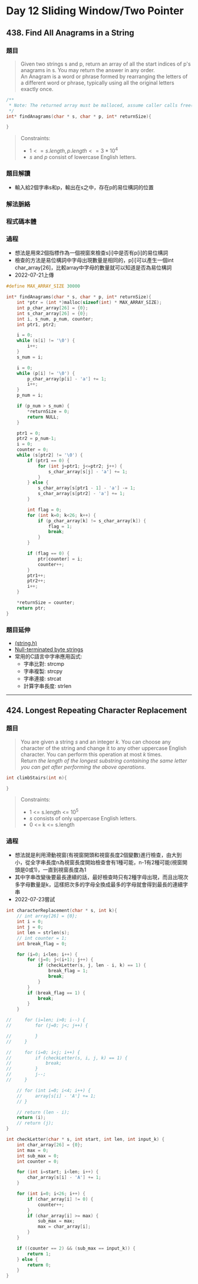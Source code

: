# Day 12 Sliding Window/Two Pointer

## 438. Find All Anagrams in a String

### 題目
> Given two strings s and p, return an array of all the start indices of p's anagrams in s. You may return the answer in any order.</br>
An Anagram is a word or phrase formed by rearranging the letters of a different word or phrase, typically using all the original letters exactly once.</br>


```c
/**
 * Note: The returned array must be malloced, assume caller calls free().
 */
int* findAnagrams(char * s, char * p, int* returnSize){

}
```
>Constraints:
>- $1 <= s.length, p.length <= 3 * 10^4$
>- $s$ and $p$ consist of lowercase English letters.

### 題目解讀
- 輸入給2個字串s和p，輸出在s之中，存在p的易位構詞的位置
### 解法脈絡
### 程式碼本體
### 過程
- 想法是用來2個指標作為一個視窗來檢查s[i]中是否有p[i]的易位構詞
- 檢查的方法是易位構詞中字母出現數量是相同的，p[i]可以產生一個int char_array[26]，比較array中字母的數量就可以知道是否為易位構詞
- 2022-07-21上傳
```c
#define MAX_ARRAY_SIZE 30000

int* findAnagrams(char * s, char * p, int* returnSize){
    int *ptr = (int *)malloc(sizeof(int) * MAX_ARRAY_SIZE);
    int p_char_array[26] = {0};
    int s_char_array[26] = {0};
    int i, s_num, p_num, counter;
    int ptr1, ptr2;

    i = 0;
    while (s[i] != '\0') {
        i++;
    }
    s_num = i;

    i = 0;
    while (p[i] != '\0') {
        p_char_array[p[i] - 'a'] += 1;
        i++;
    }
    p_num = i;

    if (p_num > s_num) {
        *returnSize = 0;
        return NULL;
    }

    ptr1 = 0;
    ptr2 = p_num-1;
    i = 0;
    counter = 0;
    while (s[ptr2] != '\0') {
        if (ptr1 == 0) {
            for (int j=ptr1; j<=ptr2; j++) {
                s_char_array[s[j] - 'a'] += 1;
            }
        } else {
            s_char_array[s[ptr1 - 1] - 'a'] -= 1;
            s_char_array[s[ptr2] - 'a'] += 1;
        }

        int flag = 0;
        for (int k=0; k<26; k++) {
            if (p_char_array[k] != s_char_array[k]) {
                flag = 1;
                break;
            }
        }

        if (flag == 0) {
            ptr[counter] = i;
            counter++;
        }
        ptr1++;
        ptr2++;
        i++;
    }

    *returnSize = counter;
    return ptr;
}
```
### 題目延伸
- [<cstring> (string.h)](https://cplusplus.com/reference/cstring/)
- [Null-terminated byte strings](https://en.cppreference.com/w/cpp/string/byte)
- 常用的C語言中字串應用函式:
    - 字串比對: strcmp
    - 字串複製: strcpy
    - 字串連接: strcat
    - 計算字串長度: strlen

---
## 424. Longest Repeating Character Replacement

### 題目
> You are given a string $s$ and an integer $k$. You can choose any character of the string and change it to any other uppercase English character. You can perform this operation at most $k$ times.</br>
Return *the length of the longest substring containing the same letter you can get after performing the above operations*.</br>

```c
int climbStairs(int n){

}
```

>Constraints:
>- 1 <= s.length <= $10^5$
>- $s$ consists of only uppercase English letters.
>- 0 <= k <= s.length

### 過程
- 想法就是利用滑動視窗(有視窗開頭和視窗長度2個變數)進行檢查，由大到小，從全字串長度n為視窗長度開始檢查會有1種可能，n-1有2種可能(視窗開頭是0或1)，一直到視窗長度為1
- 其中字串改變後要最長連續的話，最好檢查時只有2種字母出現，而且出現次多字母數量是k，這樣把次多的字母全換成最多的字母就會得到最長的連續字串
- 2022-07-23嘗試
```c
int characterReplacement(char * s, int k){
    // int array[26] = {0};
    int i = 0;
    int j = 0;
    int len = strlen(s);
    // int counter = 1;
    int break_flag = 0;

    for (i=0; i<len; i++) {
        for (j=0; j<(i+1); j++) {
            if (checkLetter(s, j, len - i, k) == 1) {
                break_flag = 1;
                break;
            }
        }
        if (break_flag == 1) {
            break;
        }
    }

//     for (i=len; i>0; i--) {
//         for (j=0; j<; j++) {

//         }
//     }

//     for (i=0; i<j; i++) {
//         if (checkLetter(s, i, j, k) == 1) {
//             break;
//         }
//         j--;
//     }

    // for (int i=0; i<4; i++) {
    //     array[s[i] - 'A'] += 1;
    // }

    // return (len - i);
    return (i);
    // return (j);
}

int checkLetter(char * s, int start, int len, int input_k) {
    int char_array[26] = {0};
    int max = 0;
    int sub_max = 0;
    int counter = 0;

    for (int i=start; i<len; i++) {
        char_array[s[i] - 'A'] += 1;
    }

    for (int i=0; i<26; i++) {
        if (char_array[i] != 0) {
            counter++;
        }
        if (char_array[i] >= max) {
            sub_max = max;
            max = char_array[i];
        }
    }

    if ((counter == 2) && (sub_max == input_k)) {
        return 1;
    } else {
        return 0;
    }
}
```